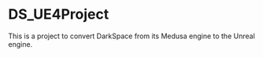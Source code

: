 # DS_UE4Project
This is a project to convert DarkSpace from its Medusa engine to the Unreal engine.
